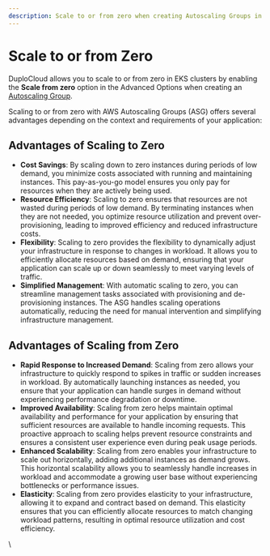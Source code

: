 ```yaml
---
description: Scale to or from zero when creating Autoscaling Groups in DuploCloud
---
```


# Scale to or from Zero

DuploCloud allows you to scale to or from zero in EKS clusters by enabling the **Scale from zero** option in the Advanced Options when creating an [Autoscaling Group](./).

Scaling to or from zero with AWS Autoscaling Groups (ASG) offers several advantages depending on the context and requirements of your application:

## Advantages of Scaling to Zero

* **Cost Savings**: By scaling down to zero instances during periods of low demand, you minimize costs associated with running and maintaining instances. This pay-as-you-go model ensures you only pay for resources when they are actively being used.
* **Resource Efficiency**: Scaling to zero ensures that resources are not wasted during periods of low demand. By terminating instances when they are not needed, you optimize resource utilization and prevent over-provisioning, leading to improved efficiency and reduced infrastructure costs.
* **Flexibility**: Scaling to zero provides the flexibility to dynamically adjust your infrastructure in response to changes in workload. It allows you to efficiently allocate resources based on demand, ensuring that your application can scale up or down seamlessly to meet varying levels of traffic.
* **Simplified Management**: With automatic scaling to zero, you can streamline management tasks associated with provisioning and de-provisioning instances. The ASG handles scaling operations automatically, reducing the need for manual intervention and simplifying infrastructure management.

## Advantages of Scaling from Zero

* **Rapid Response to Increased Demand**: Scaling from zero allows your infrastructure to quickly respond to spikes in traffic or sudden increases in workload. By automatically launching instances as needed, you ensure that your application can handle surges in demand without experiencing performance degradation or downtime.
* **Improved Availability**: Scaling from zero helps maintain optimal availability and performance for your application by ensuring that sufficient resources are available to handle incoming requests. This proactive approach to scaling helps prevent resource constraints and ensures a consistent user experience even during peak usage periods.
* **Enhanced Scalability**: Scaling from zero enables your infrastructure to scale out horizontally, adding additional instances as demand grows. This horizontal scalability allows you to seamlessly handle increases in workload and accommodate a growing user base without experiencing bottlenecks or performance issues.
* **Elasticity**: Scaling from zero provides elasticity to your infrastructure, allowing it to expand and contract based on demand. This elasticity ensures that you can efficiently allocate resources to match changing workload patterns, resulting in optimal resource utilization and cost efficiency.

\
